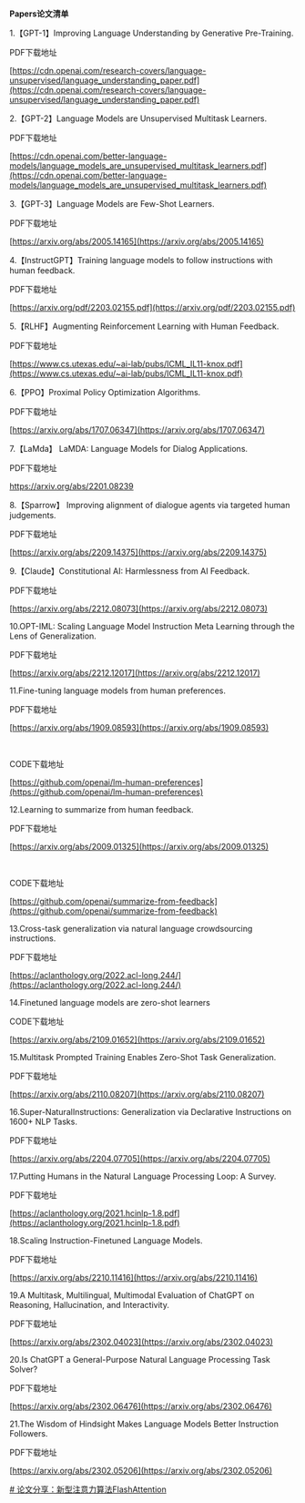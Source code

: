 
 

**Papers论文清单**

1.【GPT-1】Improving Language Understanding by Generative Pre-Training.

PDF下载地址

[https://cdn.openai.com/research-covers/language-unsupervised/language_understanding_paper.pdf](https://cdn.openai.com/research-covers/language-unsupervised/language_understanding_paper.pdf)

2.【GPT-2】Language Models are Unsupervised Multitask Learners.

PDF下载地址

[https://cdn.openai.com/better-language-models/language_models_are_unsupervised_multitask_learners.pdf](https://cdn.openai.com/better-language-models/language_models_are_unsupervised_multitask_learners.pdf)

3.【GPT-3】Language Models are Few-Shot Learners.

PDF下载地址

[https://arxiv.org/abs/2005.14165](https://arxiv.org/abs/2005.14165)

4.【InstructGPT】Training language models to follow instructions with human feedback.

PDF下载地址

[https://arxiv.org/pdf/2203.02155.pdf](https://arxiv.org/pdf/2203.02155.pdf)

5.【RLHF】Augmenting Reinforcement Learning with Human Feedback.

PDF下载地址

[https://www.cs.utexas.edu/~ai-lab/pubs/ICML_IL11-knox.pdf](https://www.cs.utexas.edu/~ai-lab/pubs/ICML_IL11-knox.pdf)

6.【PPO】Proximal Policy Optimization Algorithms.

PDF下载地址

[https://arxiv.org/abs/1707.06347](https://arxiv.org/abs/1707.06347)

7.【LaMda】 LaMDA: Language Models for Dialog Applications.

PDF下载地址

https://arxiv.org/abs/2201.08239

8.【Sparrow】 Improving alignment of dialogue agents via targeted human judgements.

PDF下载地址

[https://arxiv.org/abs/2209.14375](https://arxiv.org/abs/2209.14375)

9.【Claude】Constitutional AI: Harmlessness from AI Feedback.

PDF下载地址

[https://arxiv.org/abs/2212.08073](https://arxiv.org/abs/2212.08073)

10.OPT-IML: Scaling Language Model Instruction Meta Learning through the Lens of Generalization.

PDF下载地址

[https://arxiv.org/abs/2212.12017](https://arxiv.org/abs/2212.12017)

11.Fine-tuning language models from human preferences.

PDF下载地址

[https://arxiv.org/abs/1909.08593](https://arxiv.org/abs/1909.08593)

 

CODE下载地址

[https://github.com/openai/lm-human-preferences](https://github.com/openai/lm-human-preferences)

12.Learning to summarize from human feedback.

PDF下载地址

[https://arxiv.org/abs/2009.01325](https://arxiv.org/abs/2009.01325)

 

CODE下载地址

[https://github.com/openai/summarize-from-feedback](https://github.com/openai/summarize-from-feedback)

13.Cross-task generalization via natural language crowdsourcing instructions.

PDF下载地址

[https://aclanthology.org/2022.acl-long.244/](https://aclanthology.org/2022.acl-long.244/)

14.Finetuned language models are zero-shot learners

CODE下载地址

[https://arxiv.org/abs/2109.01652](https://arxiv.org/abs/2109.01652)

15.Multitask Prompted Training Enables Zero-Shot Task Generalization.

PDF下载地址

[https://arxiv.org/abs/2110.08207](https://arxiv.org/abs/2110.08207)

16.Super-NaturalInstructions: Generalization via Declarative Instructions on 1600+ NLP Tasks.

PDF下载地址

[https://arxiv.org/abs/2204.07705](https://arxiv.org/abs/2204.07705)

17.Putting Humans in the Natural Language Processing Loop: A Survey.

PDF下载地址

[https://aclanthology.org/2021.hcinlp-1.8.pdf](https://aclanthology.org/2021.hcinlp-1.8.pdf)

18.Scaling Instruction-Finetuned Language Models.

PDF下载地址

[https://arxiv.org/abs/2210.11416](https://arxiv.org/abs/2210.11416)

19.A Multitask, Multilingual, Multimodal Evaluation of ChatGPT on Reasoning, Hallucination, and Interactivity.

PDF下载地址

[https://arxiv.org/abs/2302.04023](https://arxiv.org/abs/2302.04023)

20.Is ChatGPT a General-Purpose Natural Language Processing Task Solver?

PDF下载地址

[https://arxiv.org/abs/2302.06476](https://arxiv.org/abs/2302.06476)

21.The Wisdom of Hindsight Makes Language Models Better Instruction Followers.

PDF下载地址

[https://arxiv.org/abs/2302.05206](https://arxiv.org/abs/2302.05206)

[# 论文分享：新型注意力算法FlashAttention](https://www.bilibili.com/video/BV1zs4y1J7tb/?-Arouter=story&buvid=Z04E510301E2317E4258B86E9DE3EE9C4D01&is_story_h5=false&mid=VWzcmGUtEsG3cu5l2eCFlg%3D%3D&p=1&plat_id=163&share_from=ugc&share_medium=iphone&share_plat=ios&share_session_id=155A0611-EB32-4B6C-AD0D-CFAC1319AF7F&share_source=WEIXIN&share_tag=s_i&timestamp=1681395672&unique_k=Z176P67&up_id=1540261574)

